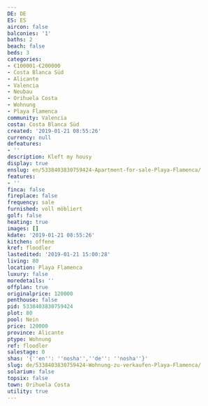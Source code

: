 ```yaml
---
DE: DE
ES: ES
aircon: false
balconies: '1'
baths: 2
beach: false
beds: 3
categories:
- €100001-€200000
- Costa Blanca Süd
- Alicante
- Valencia
- Neubau
- Orihuela Costa
- Wohnung
- Playa Flamenca
community: Valencia
costa: Costa Blanca Süd
created: '2019-01-21 08:55:26'
currency: null
defeatures:
- ''
description: Kleft my housy
display: true
enslug: en/5338403830759424-Apartment-for-sale-Playa-Flamenca/
features:
- ''
finca: false
fireplace: false
frequency: sale
furnished: voll möbliert
golf: false
heating: true
images: []
kdate: '2019-01-21 08:55:26'
kitchen: offene
kref: floodler
lastedited: '2019-01-21 15:00:28'
living: 80
location: Playa Flamenca
luxury: false
moredetails: ''
offplan: true
originalprice: 120000
penthouse: false
pid: 5338403830759424
plot: 80
pool: Nein
price: 120000
province: Alicante
ptype: Wohnung
ref: floodler
salestage: 0
shas: '{''en'': ''nosha'',''de'': ''nosha''}'
slug: de/5338403830759424-Wohnung-zu-verkaufen-Playa-Flamenca/
solarium: false
topsix: false
town: Orihuela Costa
utility: true
---
```

